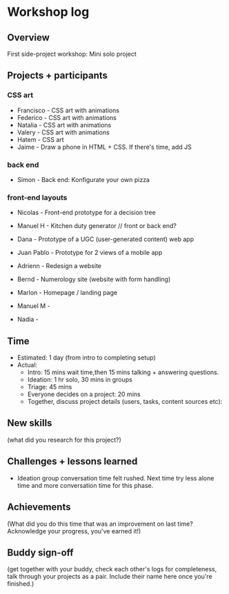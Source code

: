 # Workshop log

## Overview

First side-project workshop: Mini solo project

## Projects + participants

### CSS art

- Francisco     - CSS art with animations
- Federico      - CSS art with animations
- Natalia       - CSS art with animations
- Valery        - CSS art with animations
- Hatem         - CSS art
- Jaime         - Draw a phone in HTML + CSS. If there's time, add JS

### back end

- Simon         - Back end: Konfigurate your own pizza

### front-end layouts

- Nicolas       - Front-end prototype for a decision tree
- Manuel H      - Kitchen duty generator // front or back end?
- Dana          - Prototype of a UGC (user-generated content) web app
- Juan Pablo    - Prototype for 2 views of a mobile app
- Adrienn       - Redesign a website
- Bernd         - Numerology site (website with form handling)
- Marlon        - Homepage / landing page

- Manuel M      - 
- Nadia         - 

## Time

- Estimated: 1 day (from intro to completing setup) 
- Actual:
    - Intro: 15 mins wait time,then 15 mins talking + answering questions.
    - Ideation: 1 hr solo, 30 mins in groups
    - Triage: 45 mins
    - Everyone decides on a project: 20 mins
    - Together, discuss project details (users, tasks, content sources etc):

## New skills

(what did you research for this project?)

## Challenges + lessons learned

- Ideation group conversation time felt rushed. Next time try less alone time and more conversation time for this phase.

## Achievements

(What did you do this time that was an improvement on last time? Acknowledge your progress, you've earned it!)

## Buddy sign-off

(get together with your buddy, check each other's logs for completeness, talk through your projects as a pair. Include their name here once you're finished.)
